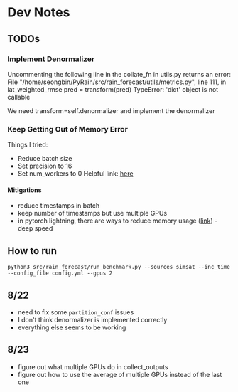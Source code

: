 # Dev Notes
## TODOs
### Implement Denormalizer
Uncommenting the following line in the collate_fn in utils.py returns an error:
File "/home/seongbin/PyRain/src/rain_forecast/utils/metrics.py", line 111, in lat_weighted_rmse
    pred = transform(pred)
TypeError: 'dict' object is not callable

We need transform=self.denormalizer and implement the denormalizer

### Keep Getting Out of Memory Error
Things I tried:
- Reduce batch size
- Set precision to 16
- Set num_workers to 0
Helpful link: [here](https://towardsdatascience.com/i-am-so-done-with-cuda-out-of-memory-c62f42947dca)

#### Mitigations
- reduce timestamps in batch
- keep number of timestamps but use multiple GPUs
- in pytorch lightning, there are ways to reduce memory usage ([link](https://lightning.ai/docs/pytorch/stable/advanced/model_parallel.html)) - deep speed

## How to run
`python3 src/rain_forecast/run_benchmark.py --sources simsat --inc_time --config_file config.yml --gpus 2`


## 8/22
- need to fix some `partition_conf` issues
- I don't think denormalizer is implemented correctly
- everything else seems to be working


## 8/23
- figure out what multiple GPUs do in collect_outputs
- figure out how to use the average of multiple GPUs instead of the last one
